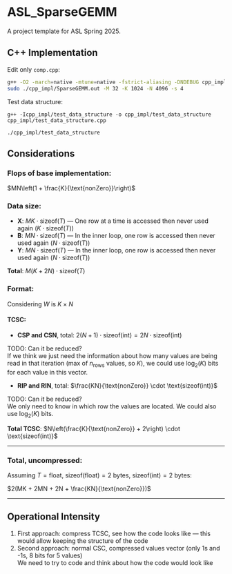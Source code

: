 # ASL_SparseGEMM

A project template for ASL Spring 2025.

## C++ Implementation

Edit only `comp.cpp`:

```bash
g++ -O2 -march=native -mtune=native -fstrict-aliasing -DNDEBUG cpp_impl/main.cpp cpp_impl/comp.cpp cpp_impl/perf.cpp -o cpp_impl/SparseGEMM.out -DPMU
sudo ./cpp_impl/SparseGEMM.out -M 32 -K 1024 -N 4096 -s 4
```

Test data structure:

```
g++ -Icpp_impl/test_data_structure -o cpp_impl/test_data_structure cpp_impl/test_data_structure.cpp
```

```
./cpp_impl/test_data_structure
```


## Considerations

### Flops of base implementation:

$MN\left(1 + \frac{K}{\text{nonZero}}\right)$

### Data size:

- **X**: $MK \cdot \text{sizeof}(T)$ — One row at a time is accessed then never used again ($K \cdot \text{sizeof}(T)$)
- **B**: $MN \cdot \text{sizeof}(T)$ — In the inner loop, one row is accessed then never used again ($N \cdot \text{sizeof}(T)$)
- **Y**: $MN \cdot \text{sizeof}(T)$ — In the inner loop, one row is accessed then never used again ($N \cdot \text{sizeof}(T)$)

**Total**: $M(K + 2N) \cdot \text{sizeof}(T)$


### Format:

Considering $W$ is $K \times N$

#### TCSC:

- **CSP and CSN**, total: $2(N + 1) \cdot \text{sizeof(int)} = 2N \cdot \text{sizeof(int)}$

TODO: Can it be reduced?  
If we think we just need the information about how many values are being read in that iteration (max of $n_{\text{rows}}$ values, so $K$), we could use $\log_2(K)$ bits for each value in this vector.

- **RIP and RIN**, total: $\frac{KN}{\text{nonZero}} \cdot \text{sizeof(int)}$

TODO: Can it be reduced?  
We only need to know in which row the values are located. We could also use $\log_2(K)$ bits.

**Total TCSC**: $N\left(\frac{K}{\text{nonZero}} + 2\right) \cdot \text{sizeof(int)}$

---

### Total, uncompressed:

Assuming $T = \text{float}$, $\text{sizeof(float)} = 2$ bytes, $\text{sizeof(int)} = 2$ bytes:

$2(MK + 2MN + 2N + \frac{KN}{\text{nonZero}})$

---

## Operational Intensity

1. First approach: compress TCSC, see how the code looks like — this would allow keeping the structure of the code  
2. Second approach: normal CSC, compressed values vector (only 1s and -1s, 8 bits for 5 values)  
   We need to try to code and think about how the code would look like
